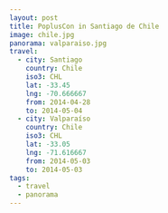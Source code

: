 ```yaml
---
layout: post
title: PoplusCon in Santiago de Chile
image: chile.jpg
panorama: valparaiso.jpg
travel:
  - city: Santiago
    country: Chile
    iso3: CHL
    lat: -33.45
    lng: -70.666667
    from: 2014-04-28
    to: 2014-05-04
  - city: Valparaíso
    country: Chile
    iso3: CHL
    lat: -33.05
    lng: -71.616667
    from: 2014-05-03
    to: 2014-05-03
tags:
  - travel
  - panorama
---
```



